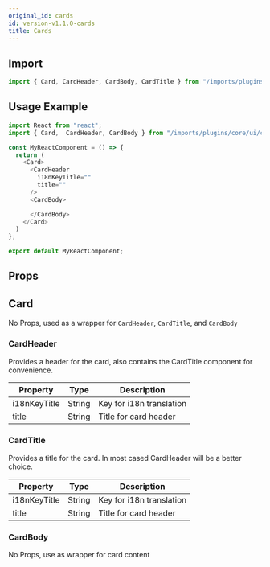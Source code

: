 ```yaml
---
original_id: cards
id: version-v1.1.0-cards
title: Cards
---
```

    
## Import

```javascript
import { Card, CardHeader, CardBody, CardTitle } from "/imports/plugins/core/ui/client/components";
```

## Usage Example

```javascript
import React from "react";
import { Card,  CardHeader, CardBody } from "/imports/plugins/core/ui/client/components";

const MyReactComponent = () => {
  return (
    <Card>
      <CardHeader
        i18nKeyTitle=""
        title=""
      />
      <CardBody>

      </CardBody>
    </Card>
  )
};

export default MyReactComponent;
```

## Props

## Card

No Props, used as a wrapper for `CardHeader`, `CardTitle`, and `CardBody`

### CardHeader

Provides a header for the card, also contains the CardTitle component for convenience.

Property     | Type   | Description
------------ | ------ | ------------------------
i18nKeyTitle | String | Key for i18n translation
title        | String | Title for card header

### CardTitle

Provides a title for the card. In most cased CardHeader will be a better choice.

Property     | Type   | Description
------------ | ------ | ------------------------
i18nKeyTitle | String | Key for i18n translation
title        | String | Title for card header

### CardBody

No Props, use as wrapper for card content
